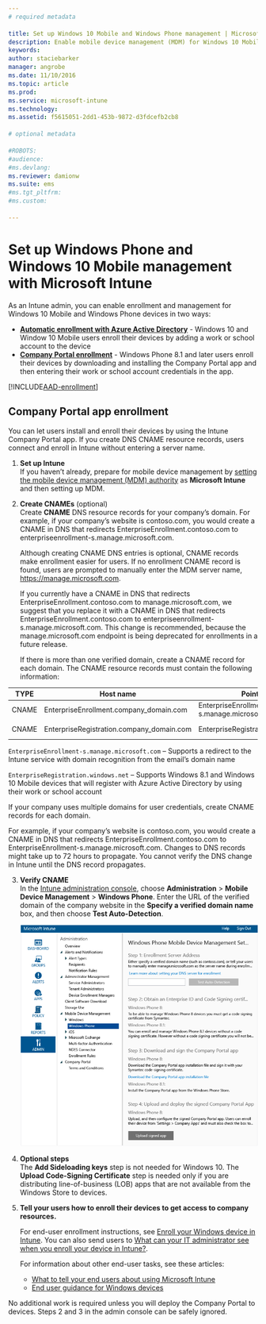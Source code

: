 ```yaml
---
# required metadata

title: Set up Windows 10 Mobile and Windows Phone management | Microsoft Docs
description: Enable mobile device management (MDM) for Windows 10 Mobile or Windows Phone devices with Microsoft Intune.
keywords:
author: staciebarker
manager: angrobe
ms.date: 11/10/2016
ms.topic: article
ms.prod:
ms.service: microsoft-intune
ms.technology:
ms.assetid: f5615051-2dd1-453b-9872-d3fdcefb2cb8

# optional metadata

#ROBOTS:
#audience:
#ms.devlang:
ms.reviewer: damionw
ms.suite: ems
#ms.tgt_pltfrm:
#ms.custom:

---
```



# Set up Windows Phone and Windows 10 Mobile management with Microsoft Intune

As an Intune admin, you can enable enrollment and management for Windows 10 Mobile and Windows Phone devices in two ways:

- **[Automatic enrollment with Azure Active Directory](#azure-active-directory-enrollment)** -  Windows 10 and Window 10 Mobile users enroll their devices by adding a work or school account to the device
- **[Company Portal enrollment](#company-portal-app-enrollment)** - Windows Phone 8.1 and later users enroll their devices by downloading and installing the Company Portal app and then entering their work or school account credentials in the app.


[!INCLUDE[AAD-enrollment](../includes/win10-automatic-enrollment-aad.md)]

## Company Portal app enrollment
You can let users install and enroll their devices by using the Intune Company Portal app. If you create DNS CNAME resource records, users connect and enroll in Intune without entering a server name.

1.  **Set up Intune**<br>If you haven’t already, prepare for mobile device management by  [setting the mobile device management (MDM) authority](prerequisites-for-enrollment.md#step-2-set-mdm-authority) as **Microsoft Intune** and then setting up MDM.

2.  **Create CNAMEs** (optional)<br>Create **CNAME** DNS resource records for your company’s domain. For example, if your company’s website is contoso.com, you would create a CNAME in DNS that redirects EnterpriseEnrollment.contoso.com to enterpriseenrollment-s.manage.microsoft.com.

	Although creating CNAME DNS entries is optional, CNAME records make enrollment easier for users. If no enrollment CNAME record is found, users are prompted to manually enter the MDM server name, https://manage.microsoft.com.

	If you currently have a CNAME in DNS that redirects EnterpriseEnrollment.contoso.com to manage.microsoft.com, we suggest that you replace it with a CNAME in DNS that redirects EnterpriseEnrollment.contoso.com to enterpriseenrollment-s.manage.microsoft.com. This change is recommended, because the manage.microsoft.com endpoint is being deprecated for enrollments in a future release.

	If there is more than one verified domain, create a CNAME record for each domain. The CNAME resource records must contain the following information:

  |TYPE|Host name|Points to|TTL|
  |--------|-------------|-------------|-------|
  |CNAME|EnterpriseEnrollment.company_domain.com|EnterpriseEnrollment-s.manage.microsoft.com |1 Hour|
  |CNAME|EnterpriseRegistration.company_domain.com|EnterpriseRegistration.windows.net|1 Hour|

  `EnterpriseEnrollment-s.manage.microsoft.com` – Supports a redirect to the Intune service with domain recognition from the email’s domain name

  `EnterpriseRegistration.windows.net` – Supports Windows 8.1 and Windows 10 Mobile devices that will register with Azure Active Directory by using their work or school account

  If your company uses multiple domains for user credentials, create CNAME records for each domain.

  For example, if your company’s website is contoso.com, you would create a CNAME in DNS that redirects EnterpriseEnrollment.contoso.com to EnterpriseEnrollment-s.manage.microsoft.com. Changes to DNS records might take up to 72 hours to propagate. You cannot verify the DNS change in Intune until the DNS record propagates.

3.  **Verify CNAME**<br>In the [Intune administration console](http://manage.microsoft.com), choose **Administration** &gt; **Mobile Device Management** &gt; **Windows Phone**. Enter the URL of the verified domain of the company website in the **Specify a verified domain name** box, and then choose **Test Auto-Detection**.

    ![Set up mobile device management for Windows dialog box](../media/windows-phone-enrollment.png)

4.  **Optional steps**<br>The **Add Sideloading keys** step is not needed for Windows 10. The **Upload Code-Signing Certificate** step is needed only if you are distributing line-of-business (LOB) apps that are not available from the Windows Store to devices.

5.  **Tell your users how to enroll their devices to get access to company resources.**

	For end-user enrollment instructions, see [Enroll your Windows device in Intune](../enduser/enroll-your-device-in-intune-windows.md). You can also send users to [What can your IT administrator see when you enroll your device in Intune?](../enduser/what-can-your-it-administrator-see-when-you-enroll-your-device-in-intune-windows.md).

	For information about other end-user tasks, see these articles:
    - [What to tell your end users about using Microsoft Intune](how-to-educate-your-end-users-about-microsoft-intune.md)
    - [End user guidance for Windows devices](../enduser/using-your-windows-device-with-intune.md)

No additional work is required unless you will deploy the Company Portal to devices.  Steps 2 and 3 in the admin console can be safely ignored.
